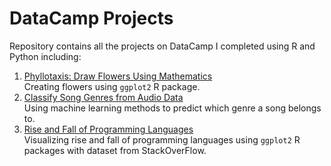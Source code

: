 # DataCamp Projects

Repository contains all the projects on DataCamp I completed using R and Python including:  

1. [Phyllotaxis: Draw Flowers Using Mathematics](https://www.datacamp.com/projects/62)  
Creating flowers using `ggplot2` R package.
2. [Classify Song Genres from Audio Data](https://www.datacamp.com/projects/449)  
Using machine learning methods to predict which genre a song belongs to.  
3. [Rise and Fall of Programming Languages](https://learn.datacamp.com/projects/435)  
Visualizing rise and fall of programming languages using `ggplot2` R packages with dataset from StackOverFlow.  

